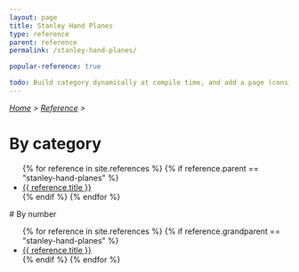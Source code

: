 ```yaml
---
layout: page
title: Stanley Hand Planes
type: reference
parent: reference
permalink: /stanley-hand-planes/

popular-reference: true

todo: Build category dynamically at compile time, and add a page (consider using this page) that accepts category id for dynamic filtering. Maybe this is done in python when creating these md pages?
---
```

<i>[Home](/) > [Reference](/reference/) ></i>
# By category
<ul>
    {% for reference in site.references %}
      {% if reference.parent == "stanley-hand-planes" %}
        <li><a href="{{ reference.url | relative_url }}">{{ reference.title }}</a></li>
      {% endif %}
    {% endfor %}
</ul>
# By number
<ul>
    {% for reference in site.references %}
      {% if reference.grandparent == "stanley-hand-planes" %}
        <li><a href="{{ reference.url | relative_url }}">{{ reference.title }}</a></li>
      {% endif %}
    {% endfor %}
</ul>